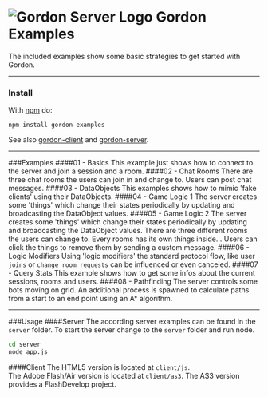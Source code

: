 
![Gordon Server Logo][1]
Gordon Examples
=============
The included examples show some basic strategies to get started with Gordon.

----------

### Install

With [npm](http://npmjs.org) do:
```
npm install gordon-examples
```
See also [gordon-client][2] and [gordon-server][3].

----------
###Examples
####01 - Basics
This example just shows how to connect to the server and join a session and a room.
####02 - Chat Rooms
There are three chat rooms the users can join in and change to. Users can post chat messages.
####03 - DataObjects
This examples shows how to mimic 'fake clients' using their DataObjects.
####04 - Game Logic 1
The server creates some 'things' which change their states periodically by updating and broadcasting the DataObject values.
####05 - Game Logic 2
The server creates some 'things' which change their states periodically by updating and broadcasting the DataObject values.
There are three different rooms the users can change to. Every rooms has its own things inside...
Users can click the things to remove them by sending a custom message.
####06 - Logic Modifiers
Using 'logic modifiers' the standard protocol flow, like user ``joins`` or ``change room requests`` can be influenced or even canceled.
####07 - Query Stats
This example shows how to get some infos about the current sessions, rooms and users.
####08 - Pathfinding
The server controls some bots moving on grid. An additional process is spawned to calculate paths from a start to an end point using an A* algorithm.


----------

###Usage
####Server
The according server examples can be found in the ``server`` folder.
To start the server change to the ``server`` folder and run node.
```sh
cd server
node app.js
```

####Client
The HTML5 version is located at ``client/js``.<br>
The Adobe Flash/Air version is located at ``client/as3``.
The AS3 version provides a FlashDevelop project.




  [1]: https://cloud.githubusercontent.com/assets/7307652/2774582/445a43cc-caba-11e3-92f2-a2bc7600b52b.png
  [2]: https://github.com/bma73/gordon-client
  [3]: https://github.com/bma73/gordon-server